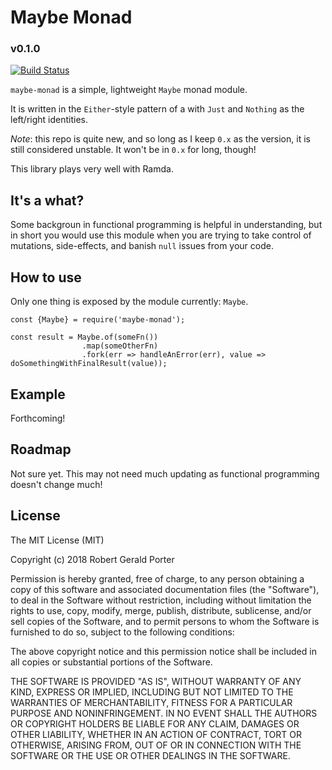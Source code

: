 # Maybe Monad
### v0.1.0
[![Build Status](https://travis-ci.org/rgeraldporter/maybe-monad.svg?branch=master)](https://travis-ci.org/rgeraldporter/maybe-monad)

`maybe-monad` is a simple, lightweight `Maybe` monad module.

It is written in the `Either`-style pattern of a with `Just` and `Nothing` as the left/right identities.

*Note*: this repo is quite new, and so long as I keep `0.x` as the version, it is still considered unstable. It won't be in `0.x` for long, though!

This library plays very well with Ramda.

## It's a what?

Some backgroun in functional programming is helpful in understanding, but in short you would use this module when you are trying to take control of mutations, side-effects, and banish `null` issues from your code.

## How to use

Only one thing is exposed by the module currently: `Maybe`.

```
const {Maybe} = require('maybe-monad');

const result = Maybe.of(someFn())
                .map(someOtherFn)
                .fork(err => handleAnError(err), value => doSomethingWithFinalResult(value));
```

## Example

Forthcoming!

## Roadmap

Not sure yet. This may not need much updating as functional programming doesn't change much!

## License

The MIT License (MIT)

Copyright (c) 2018 Robert Gerald Porter

Permission is hereby granted, free of charge, to any person obtaining a copy
of this software and associated documentation files (the "Software"), to deal
in the Software without restriction, including without limitation the rights
to use, copy, modify, merge, publish, distribute, sublicense, and/or sell
copies of the Software, and to permit persons to whom the Software is
furnished to do so, subject to the following conditions:

The above copyright notice and this permission notice shall be included in
all copies or substantial portions of the Software.

THE SOFTWARE IS PROVIDED "AS IS", WITHOUT WARRANTY OF ANY KIND, EXPRESS OR
IMPLIED, INCLUDING BUT NOT LIMITED TO THE WARRANTIES OF MERCHANTABILITY,
FITNESS FOR A PARTICULAR PURPOSE AND NONINFRINGEMENT. IN NO EVENT SHALL THE
AUTHORS OR COPYRIGHT HOLDERS BE LIABLE FOR ANY CLAIM, DAMAGES OR OTHER
LIABILITY, WHETHER IN AN ACTION OF CONTRACT, TORT OR OTHERWISE, ARISING FROM,
OUT OF OR IN CONNECTION WITH THE SOFTWARE OR THE USE OR OTHER DEALINGS IN
THE SOFTWARE.
